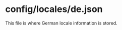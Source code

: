 # config/locales/de.json

This file is where German locale information is stored.

<docmeta name="displayName" value="de.json">

